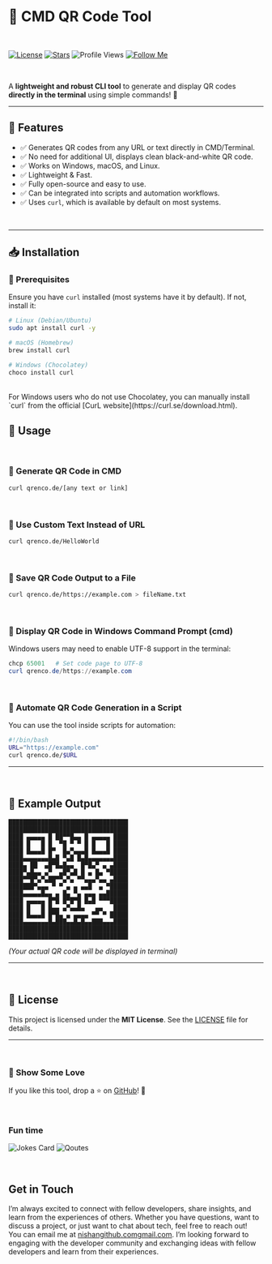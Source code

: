 # 📌 CMD QR Code Tool

<br>

[![License](https://img.shields.io/github/license/nishuR27/cli-toolkit)](LICENSE)
[![Stars](https://img.shields.io/github/stars/nishuR27/cli-toolkit)](https://github.com/nishuR27/cli-toolkit)
![Profile Views](https://komarev.com/ghpvc/?username=nishuR27&color=blueviolet)
[![Follow Me](https://img.shields.io/badge/-Follow%20Me-blueviolet)](https://github.com/nishuR27)

<br>

A **lightweight and robust CLI tool** to generate and display QR codes **directly in the terminal** using simple commands! 🎯
<br>

---

## 🚀 Features
- ✅ Generates QR codes from any URL or text directly in CMD/Terminal.
- ✅ No need for additional UI, displays clean black-and-white QR code.
- ✅ Works on Windows, macOS, and Linux.
- ✅ Lightweight & Fast.
- ✅ Fully open-source and easy to use.
- ✅ Can be integrated into scripts and automation workflows.
- ✅ Uses `curl`, which is available by default on most systems.
<br>

---

## 📥 Installation

### 🔧 Prerequisites
Ensure you have `curl` installed (most systems have it by default). If not, install it:

```bash
# Linux (Debian/Ubuntu)
sudo apt install curl -y

# macOS (Homebrew)
brew install curl

# Windows (Chocolatey)
choco install curl
```
<br>
For Windows users who do not use Chocolatey, you can manually install `curl` from the official [CurL website](https://curl.se/download.html).

<br>

## 📌 Usage
<br>

### 🔹 Generate QR Code in CMD
```bash
curl qrenco.de/[any text or link]
```
<br>

### 🔹 Use Custom Text Instead of URL
```bash
curl qrenco.de/HelloWorld
```
<br>

### 🔹 Save QR Code Output to a File
```bash
curl qrenco.de/https://example.com > fileName.txt
```
<br>

### 🔹 Display QR Code in Windows Command Prompt (cmd)
Windows users may need to enable UTF-8 support in the terminal:
```powershell
chcp 65001   # Set code page to UTF-8
curl qrenco.de/https://example.com
```
<br>

### 🔹 Automate QR Code Generation in a Script
You can use the tool inside scripts for automation:
```bash
#!/bin/bash
URL="https://example.com"
curl qrenco.de/$URL
```

---

<br>


## 🔧 Example Output
```
█████████████████████████████████
█████████████████████████████████
████ ▄▄▄▄▄ █ ██▀▀█▄▄ █ ▄▄▄▄▄ ████
████ █   █ █  ▀█ ▀ ▀ █ █   █ ████
████ █▄▄▄█ █▀  █▄▀▄▄▄█ █▄▄▄█ ████
████▄▄▄▄▄▄▄█▄█ ▀▄█ █▄█▄▄▄▄▄▄▄████
████▄ ██  ▄█▀█▄█▄▄  █▀█▄▀ ▄ ▄████
████▀▄█▄▄ ▄▀  ▄█▀▄█ █ ▄ █▄ ▀█████
████▀▀█▀▄▀▄██▀▀▄▀▄ ▀▀▄▄▄▀▄▄ ▄████
███████▀▄▄▄ ▀ ▀ ▄ ▄ ▄▄█  ▄ ▀█████
████▄▄▄▄▄█▄▄ ▄ █▄ ▀▄ ▄▄▄ ▄▄██████
████ ▄▄▄▄▄ █▀█ █▀█▀█ █▄█ ▀▀▀█████
████ █   █ █▄▄ ▄▀▄▄█▄   ▄▄   ████
████ █▄▄▄█ █▀█▄ ▄ ▄▄▄▄ ▀▀ ▀ █████
████▄▄▄▄▄▄▄█▄███▄▄█▄█▄▄███▄▄▄████
█████████████████████████████████
█████████████████████████████████

```
_(Your actual QR code will be displayed in terminal)_

---

<br>


## 📝 License
This project is licensed under the **MIT License**. See the [LICENSE](LICENSE) file for details.

---

<br>

### 🌟 Show Some Love
If you like this tool, drop a ⭐ on [GitHub](https://github.com/nishuR27/cli-toolkit)! 🚀

<br>

### Fun time

![Jokes Card](https://readme-jokes.vercel.app/api?username=nishuR27&theme=algolia&hideBorder)
![Qoutes](https://quotes-github-readme.vercel.app/api?type=horizontal&theme=algolia)

<br>

### <h2>Get in Touch</h2>

I’m always excited to connect with fellow developers, share insights, and learn from the experiences of others. Whether you have questions, want to discuss a project, or just want to chat about tech, feel free to reach out!
<br>
You can email me at [nishangithub.comgmail.com](mailto:nishangithub.com@gmail.com).  I’m looking forward to engaging with the developer community and exchanging ideas with fellow developers and learn from their experiences.

